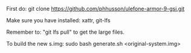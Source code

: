 First do:
git clone https://github.com/phhusson/ulefone-armor-9-gsi.git


Make sure you have installed:
xattr, git-lfs


Remember to:
"git lfs pull" to get the large files.


To build the new s.img:
sudo bash generate.sh <original-system.img>


